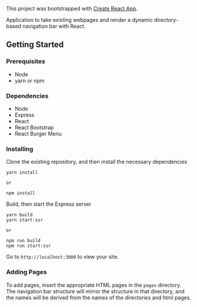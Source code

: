 This project was bootstrapped with [Create React App](https://github.com/facebookincubator/create-react-app).

Application to take existing webpages and render a dynamic directory-based navigation bar with React.

## Getting Started

### Prerequisites

* Node
* yarn or npm

### Dependencies

* Node
* Express
* React
* React Bootstrap
* React Burger Menu

### Installing

Clone the existing repository, and then install the necessary dependencies

```
yarn install

or

npm install
```

Build, then start the Express server

```
yarn build
yarn start:ssr

or

npm run build
npm run start:ssr
```

Go to `http://localhost:3000` to view your site.

### Adding Pages

To add pages, insert the appropriate HTML pages in the `pages` directory. The navigation bar structure will mirror the structure in that directory, and the names will be derived from the names of the directories and html pages.

